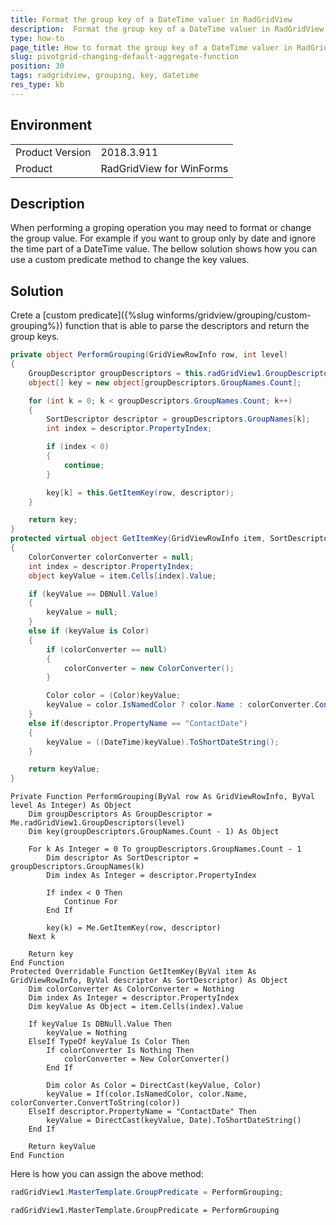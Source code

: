 ```yaml
---
title: Format the group key of a DateTime valuer in RadGridView
description:  Format the group key of a DateTime valuer in RadGridView
type: how-to
page_title: How to format the group key of a DateTime valuer in RadGridView
slug: pivotgrid-changing-default-aggregate-function
position: 30
tags: radgridview, grouping, key, datetime
res_type: kb
---
```


## Environment
<table>
    <tr>
        <td>Product Version</td>
        <td>2018.3.911</td>
    </tr>
    <tr>
        <td>Product</td>
        <td>RadGridView for WinForms</td>
    </tr>
</table>


## Description
 
When performing a groping operation you may need to format or change the group value. For example if you want to group only by date and ignore the time part of a DateTime value. The bellow solution shows how you can use a custom predicate method to change the key values.

## Solution

Crete a [custom predicate]({%slug winforms/gridview/grouping/custom-grouping%}) function that is able to parse the descriptors and return the group keys. 

````C#
private object PerformGrouping(GridViewRowInfo row, int level)
{
    GroupDescriptor groupDescriptors = this.radGridView1.GroupDescriptors[level];
    object[] key = new object[groupDescriptors.GroupNames.Count];

    for (int k = 0; k < groupDescriptors.GroupNames.Count; k++)
    {
        SortDescriptor descriptor = groupDescriptors.GroupNames[k];
        int index = descriptor.PropertyIndex;

        if (index < 0)
        {
            continue;
        }

        key[k] = this.GetItemKey(row, descriptor);
    }

    return key;
}
protected virtual object GetItemKey(GridViewRowInfo item, SortDescriptor descriptor)
{
    ColorConverter colorConverter = null;
    int index = descriptor.PropertyIndex;
    object keyValue = item.Cells[index].Value;

    if (keyValue == DBNull.Value)
    {
        keyValue = null;
    }
    else if (keyValue is Color)
    {
        if (colorConverter == null)
        {
            colorConverter = new ColorConverter();
        }

        Color color = (Color)keyValue;
        keyValue = color.IsNamedColor ? color.Name : colorConverter.ConvertToString(color);
    }
    else if(descriptor.PropertyName == "ContactDate")
    {
        keyValue = ((DateTime)keyValue).ToShortDateString();
    }

    return keyValue;
}

````
````VB.NET
Private Function PerformGrouping(ByVal row As GridViewRowInfo, ByVal level As Integer) As Object
    Dim groupDescriptors As GroupDescriptor = Me.radGridView1.GroupDescriptors(level)
    Dim key(groupDescriptors.GroupNames.Count - 1) As Object

    For k As Integer = 0 To groupDescriptors.GroupNames.Count - 1
        Dim descriptor As SortDescriptor = groupDescriptors.GroupNames(k)
        Dim index As Integer = descriptor.PropertyIndex

        If index < 0 Then
            Continue For
        End If

        key(k) = Me.GetItemKey(row, descriptor)
    Next k

    Return key
End Function
Protected Overridable Function GetItemKey(ByVal item As GridViewRowInfo, ByVal descriptor As SortDescriptor) As Object
    Dim colorConverter As ColorConverter = Nothing
    Dim index As Integer = descriptor.PropertyIndex
    Dim keyValue As Object = item.Cells(index).Value

    If keyValue Is DBNull.Value Then
        keyValue = Nothing
    ElseIf TypeOf keyValue Is Color Then
        If colorConverter Is Nothing Then
            colorConverter = New ColorConverter()
        End If

        Dim color As Color = DirectCast(keyValue, Color)
        keyValue = If(color.IsNamedColor, color.Name, colorConverter.ConvertToString(color))
    ElseIf descriptor.PropertyName = "ContactDate" Then
        keyValue = DirectCast(keyValue, Date).ToShortDateString()
    End If

    Return keyValue
End Function
````

Here is how you can assign the above method:
````C#
radGridView1.MasterTemplate.GroupPredicate = PerformGrouping;
````
````VB.NET
radGridView1.MasterTemplate.GroupPredicate = PerformGrouping
````

